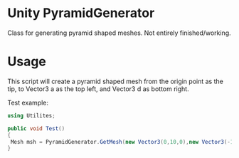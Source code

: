# Unity PyramidGenerator
 Class for generating pyramid shaped meshes.  Not entirely finished/working.

# Usage
This script will create a pyramid shaped mesh from the origin point as the tip, to Vector3 a as the top left, and Vector3 d as bottom right.

Test example:
```cs
using Utilites;

public void Test()
{
 Mesh msh = PyramidGenerator.GetMesh(new Vector3(0,10,0),new Vector3(-10,0,10),new Vector3(10,0,-10),new Quaternion(0,0,0,1))
}

```
